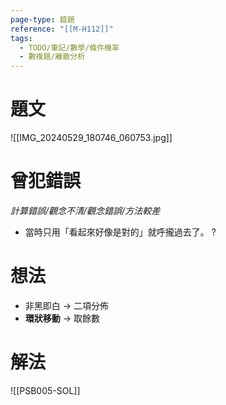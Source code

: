 ```yaml
---
page-type: 錯題
reference: "[[M-H112]]"
tags:
  - TODO/筆記/數學/條件機率
  - 數複題/離散分析
---
```

# 題文
![[IMG_20240529_180746_060753.jpg]]
# 曾犯錯誤
*計算錯誤/觀念不清/觀念錯誤/方法較差*
- 當時只用「看起來好像是對的」就呼攏過去了。
?
# 想法
- 非黑即白 -> 二項分佈
- **環狀移動** -> 取餘數
# 解法
![[PSB005-SOL]]